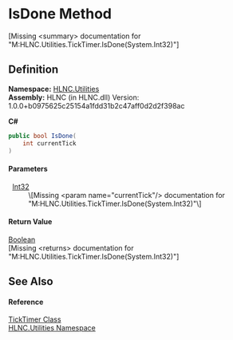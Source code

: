 # IsDone Method


\[Missing &lt;summary&gt; documentation for "M:HLNC.Utilities.TickTimer.IsDone(System.Int32)"\]



## Definition
**Namespace:** <a href="N_HLNC_Utilities">HLNC.Utilities</a>  
**Assembly:** HLNC (in HLNC.dll) Version: 1.0.0+b0975625c25154a1fdd31b2c47aff0d2d2f398ac

**C#**
``` C#
public bool IsDone(
	int currentTick
)
```



#### Parameters
<dl><dt>  <a href="https://learn.microsoft.com/dotnet/api/system.int32" target="_blank" rel="noopener noreferrer">Int32</a></dt><dd>\[Missing &lt;param name="currentTick"/&gt; documentation for "M:HLNC.Utilities.TickTimer.IsDone(System.Int32)"\]</dd></dl>

#### Return Value
<a href="https://learn.microsoft.com/dotnet/api/system.boolean" target="_blank" rel="noopener noreferrer">Boolean</a>  
\[Missing &lt;returns&gt; documentation for "M:HLNC.Utilities.TickTimer.IsDone(System.Int32)"\]

## See Also


#### Reference
<a href="T_HLNC_Utilities_TickTimer">TickTimer Class</a>  
<a href="N_HLNC_Utilities">HLNC.Utilities Namespace</a>  
